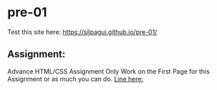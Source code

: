 # pre-01

Test this site here: https://silpagui.github.io/pre-01/

## Assignment:

Advance HTML/CSS Assignment
Only Work on the First Page for this Assignment or as much you can do.
[Line here:](https://www.storyboardthat.com/fi/luo/rautalanka-malleja)
